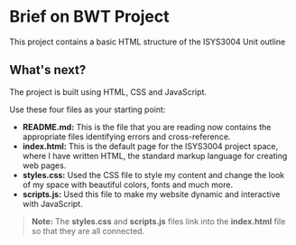 # Brief on BWT Project
This project contains a basic HTML structure of the ISYS3004 Unit outline


## What's next?

The project is built using HTML, CSS and JavaScript. 

Use these four files as your starting point:

- **README.md:** This is the file that you are reading now contains the appropriate files identifying errors and cross-reference.
- **index.html:** This is the default page for the ISYS3004 project space, where I have written HTML, the standard markup language for creating web pages.
- **styles.css:** Used the CSS file to style my content and change the look of my space with beautiful colors, fonts and much more. 
- **scripts.js:** Used this file to make my website dynamic and interactive with JavaScript. 

> **Note:** The **styles.css** and **scripts.js** files link into the **index.html** file so that they are all connected.

